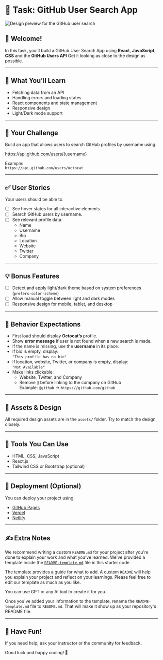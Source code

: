 # 🎯 Task: GitHub User Search App

![Design preview for the GitHub user search](./preview.jpg)

## 👋 Welcome!

In this task, you'll build a GitHub User Search App using **React**, **JavaScript**, **CSS** and the **GitHub Users API**
Get it looking as close to the design as possible.

---

## 🧠 What You'll Learn

- Fetching data from an API
- Handling errors and loading states
- React components and state management
- Responsive design
- Light/Dark mode support

---

## 🧪 Your Challenge

Build an app that allows users to search GitHub profiles by username using:

https://api.github.com/users/{username}

Example:  
`https://api.github.com/users/octocat`

---

## ✅ User Stories

Your users should be able to:

- [ ] See hover states for all interactive elements.
- [ ] Search GitHub users by username.
- [ ] See relevant profile data:
  - Name
  - Username
  - Bio
  - Location
  - Website
  - Twitter
  - Company

---

## 💡 Bonus Features

- [ ] Detect and apply light/dark theme based on system preferences (`prefers-color-scheme`)
- [ ] Allow manual toggle between light and dark modes
- [ ] Responsive design for mobile, tablet, and desktop

---

## 🧾 Behavior Expectations

- First load should display **Octocat’s** profile.
- Show **error message** if user is not found when a new search is made.
- If the name is missing, use the **username** in its place.
- If bio is empty, display:  
  `"This profile has no bio"`
- If location, website, Twitter, or company is empty, display:  
  `"Not Available"`
- Make links clickable:
  - Website, Twitter, and Company
  - Remove `@` before linking to the company on GitHub  
    Example: `@github` → `https://github.com/github`

---

## 💼 Assets & Design

All required design assets are in the `assets/` folder. Try to match the design closely.

---

## 🧱 Tools You Can Use

- HTML, CSS, JavaScript
- React.js
- Tailwind CSS or Bootstrap (optional)

---

## 🚀 Deployment (Optional)

You can deploy your project using:

- [GitHub Pages](https://pages.github.com/)
- [Vercel](https://vercel.com/)
- [Netlify](https://www.netlify.com/)

---

## ✍️ Extra Notes

We recommend writing a custom `README.md` for your project after you're done to explain your work and what you’ve learned. We've provided a template inside the [`README-template.md`](./README-template.md) file in this starter code.

The template provides a guide for what to add. A custom `README` will help you explain your project and reflect on your learnings. Please feel free to edit our template as much as you like.

You can use GPT or any AI tool to create it for you.

Once you've added your information to the template, rename the `README-template.md` file to `README.md`. That will make it show up as your repository's README file.

---

## 🙌 Have Fun!

If you need help, ask your instructor or the community for feedback.

Good luck and happy coding! 🚀
